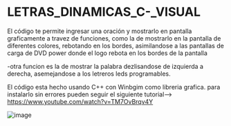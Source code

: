 # LETRAS_DINAMICAS_C-_VISUAL
El código te permite ingresar una oración y mostrarlo en pantalla graficamente a travez de funciones, como la de mostrarlo en la pantalla de diferentes colores, rebotando en los bordes, asimilandose a las pantallas de carga de DVD power donde el logo rebota en los bordes de la pantalla

-otra funcion es la de mostrar la palabra dezlisandose de izquierda a derecha, asemejandose a los letreros leds programables.

El código esta hecho usando C++ con Winbgim como libreria grafica.
para instalarlo sin errores pueden seguir el siguiente tutorial--> https://www.youtube.com/watch?v=TM7OvBrqv4Y

![image](https://github.com/JEANCARLOSby2004/LETRAS_DINAMICAS_C-_VISUAL/assets/124605799/008cda37-bb61-40e1-be2b-31eaeee9d9d0)


